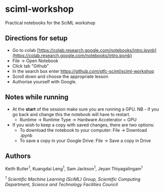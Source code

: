 # sciml-workshop
Practical notebooks for the SciML workshop


## Directions for setup

* Go to colab [https://colab.research.google.com/notebooks/intro.ipynb](https://colab.research.google.com/notebooks/intro.ipynb)
*	File -> Open Notebook
*	Click tab "Github"
*	In the search box enter https://github.com/stfc-sciml/sciml-workshop
*	Scroll down and choose the appropriate lesson
*	Authorise yourself with Google.

## Notes while running
* At the **start** of the session make sure you are running a GPU. NB - if you go back and change this the notebook will have to restart.
    * Runtime -> Runtime Type -> Hardware Accelerator = GPU
* If you wish to keep a copy with saved changes, there are two options:
   * To download the notebook to your computer: File -> Download .ipynb
   * To save a copy in your Google Drive: File -> Save a copy in Drive


## Authors
Keith Butler<sup>1</sup>, Kuangdai Leng<sup>1</sup>, Sam Jackson<sup>1</sup>, Jeyan Thiyagalingam<sup>1</sup>

*<sup>1</sup> Scientific Machine Learning (SciML) Group, Scientific Computing Department, Science and Technology Facilities Council* 

